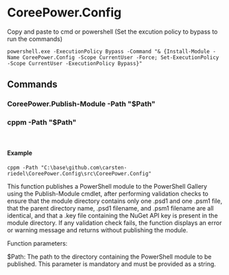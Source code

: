 # CoreePower.Config


Copy and paste to cmd or powershell (Set the excution policy to bypass to run the commands)

```
powershell.exe -ExecutionPolicy Bypass -Command "& {Install-Module -Name CoreePower.Config -Scope CurrentUser -Force; Set-ExecutionPolicy -Scope CurrentUser -ExecutionPolicy Bypass}"
```


## Commands

### CoreePower.Publish-Module -Path "$Path" 
### cppm -Path "$Path"
<br>

#### Example
```
cppm -Path "C:\base\github.com\carsten-riedel\CoreePower.Config\src\CoreePower.Config"
```

This function publishes a PowerShell module to the PowerShell Gallery using the Publish-Module cmdlet, after performing validation checks to ensure that the module directory contains only one .psd1 and one .psm1 file, that the parent directory name, .psd1 filename, and .psm1 filename are all identical, and that a .key file containing the NuGet API key is present in the module directory. If any validation check fails, the function displays an error or warning message and returns without publishing the module.

Function parameters:

$Path: The path to the directory containing the PowerShell module to be published. This parameter is mandatory and must be provided as a string.